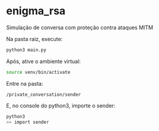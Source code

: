 # enigma_rsa
Simulação de conversa com proteção contra ataques MITM

Na pasta raiz, execute:
```bash
python3 main.py
```

Após, ative o ambiente virtual:
```bash
source venv/bin/activate
```

Entre na pasta:
```
/private_conversation/sender
```
E, no console do python3, importe o sender:

```bash
python3
>> import sender
```
